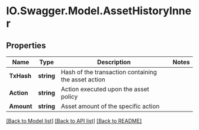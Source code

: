 # IO.Swagger.Model.AssetHistoryInner
## Properties

Name | Type | Description | Notes
------------ | ------------- | ------------- | -------------
**TxHash** | **string** | Hash of the transaction containing the asset action | 
**Action** | **string** | Action executed upon the asset policy | 
**Amount** | **string** | Asset amount of the specific action | 

[[Back to Model list]](../README.md#documentation-for-models) [[Back to API list]](../README.md#documentation-for-api-endpoints) [[Back to README]](../README.md)

